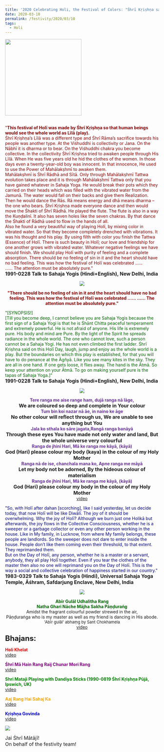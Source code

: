 ```yaml
---
title: '2020 Celebrating Holi, the Festival of Colors: "Śhrī Kṛiṣhṇa said on this Holī Day, &#8220;Laugh, jump and enjoy as the whole world is a play.&#8221; '
date: 2020-03-10
permalink: /festivity/2020/03/10
tags:
  - Holi
---
```


<div style="text-align: left"><img src="/images/image00.png" width="250" /></div><br>

<p>
<font color="DarkRed">"<b>This festival of Holī was made by Śhrī Kṛiṣhṇa so that human beings would see the whole world as Līlā (play).</b><br>
Śhrī Kṛiṣhṇa’s Līlā was a different type and Śhrī Rāma’s sacrifice towards his people was another type. At the Viśhuddhi is collectivity or Jana. On the Nābhī it is dharma or to bear. On the Viśhuddhi chakra you become collective. In the collectivity Śhrī Kṛiṣhṇa tried to awaken people through His Līlā. When He was five years old he hid the clothes of the women. In those days even a twenty-year-old boy was innocent. In that innocence, He used to use the Power of Mahālakṣhmī to awaken them.<br>
Mahālakṣhmī is Śhrī Rādhā and Sītā. Only through Mahālakṣhmī Tattwa evolution takes place and it is through Mahālakṣhmī Tattwa only that you have gained whatever in Sahaja Yoga. He would break their pots which they carried on their heads which was filled with the vibrated water from the Jamunā. The water would fall on their backs and give them Realization. Then he would dance the Rās. Rā means energy and dhā means dharma – the one who bears. Śhrī Kṛiṣhṇa made everyone dance and then would move the Śhakti of Śhrī Rādhā. He played the flute. The flute is also in a way the Kuṇḍalinī. It also has seven holes like the seven chakras. By that dance the Śhakti of Rādhā used to flow in the hands of all.<br>
Also he found a very beautiful way of playing Holī, by mixing color in vibrated water. So that they become completely drenched with vibrations. It was his thought and his play. By using filth with color you finish the Tattwa (Essence) of Holī. There is such beauty in Holī; our love and friendship for one another grows with vibrated water. Whatever negative feelings we have should finish. We should play Holī with purity of feeling and a complete absorption. There should be no feeling of sin in it and the heart should have no bad feeling. This was how the festival of Holī was celebrated ......<br>
...... The attention must be absolutely pure."</font><br>
<font size="+0"><b>1991-0228 Talk to Sahaja Yogis (Hindi+English), New Delhi, India</b></font>
</p>

<div style="text-align: center"><img src="/images/image334.png" /></div>

<p style="color:green; text-align:center;">
<font color="DarkRed"><b>"There should be no feeling of sin in it and the heart should have no bad feeling. 
This was how the festival of Holī was celebrated ......
...... The attention must be absolutely pure."</b></font><br>
<font size="+0"><b></b></font>
</p>

<p>
<font color="DarkGreen">"[SYNOPSIS!]<br>
[Till you become deep, I cannot believe you are Sahaja Yogis because the first sign of a Sahaja Yogi is that he is Śhānt Chitta peaceful temperament and extremely powerful. He is not afraid of anyone. His life is extremely pure. His body and mind are Pure. By the light of the Spirit he spreads radiance in the whole world. The one who cannot love, such a person cannot be a Sahaja Yogi. He has not even climbed the first ladder. Śhrī Kṛiṣhṇa said on this Holī Day, laugh, jump and enjoy as the whole world is a play.
But the boundaries on which this play is established, for that you will have to do penance at the Āgñyā. Like you see many kites in the sky. They are all in one hand. If one gets loose, it flies away. The hand is the Ātmā. So keep your attention on your Ātmā. To go on making yourself pure is the tapas of Sahaja Yoga.]"</font><br>
<font size="+0"><b>1991-0228 Talk to Sahaja Yogis (Hindi+English), New Delhi, India</b></font>
</p>

<div style="text-align: center"><img src="/images/image335.png" /></div>

<p style="text-align:center;">
<font color="RebeccaPurple"><b>Tere ranga me aise range ham, dujā ranga nā lāge,</b></font><br>
<font size="+0"><b>We are coloured so deep and complete in Your colour</b></font><br>
<font color="RebeccaPurple"><b>Tum bin koi nazar nā āe, in naino ke āge</b></font><br>
<font size="+0"><b>No other colour will reflect through us, We are unable to see anything but You</b></font><br>
<font color="RebeccaPurple"><b>Jala ko sthala ko sāre jagata,Rangā ranga banāyā</b></font><br>
<font size="+0"><b>Through these eyes You have made not only water and land, But the whole universe very colourful</b></font><br>
<font color="RebeccaPurple"><b>Ranga de jhini Hari, Mā ke ranga me kāyā, (kāyā)</b></font><br>
<font size="+0"><b>God (Hari) please colour my body (kaya) in the colour of my Holy Mother</b></font><br>
<font color="RebeccaPurple"><b>Ranga nā de ise, chanchala mana ko, Apne ranga me māyā</b></font><br>
<font size="+0"><b>Let my body not be adorned, By the hideous colour of materialism</b></font><br>
<font color="RebeccaPurple"><b>Ranga de jhini Hari, Mā ke ranga me kāyā, (kāyā)</b></font><br>
<font size="+0"><b>God (Hari) please colour my body in the colour of my Holy Mother</b></font><br>
<a href="https://www.youtube.com/watch?v=zcAvt3cDa0Y">video</a>
</p>

<p>
<font color="DarkBlue">"So, with Holī after dahan [scorching], like I said yesterday, let us decide today, that now Holī will be like Diwālī. The joy of it should be overwhelming. Why the joy of Holī? Although we burn just one Holikā but afterwards, the joy flows in the Collective Consciousness, whether he is a sweeper or a garbage collector or even any other person working in the house. Like in My family, in Lucknow, from where My family belongs, these people are landlords. So the sweeper does not dare to enter inside the house. People don’t like them coming even their threshold, to that extent. They reprimanded them.<br>
But on the Day of Holī, any person, whether he is a master or a servant, anybody, they all play Holī together. Even if you tear the clothes of the master then also no one will reprimand you on the Day of Holī. This is the way a social and collective celebration of happiness started in our country."</font><br>
<font size="+0"><b>1983-0329 Talk to Sahaja Yogis (Hindi), Universal Sahaja Yoga Temple, Āśhram, Safdarjung Enclave, New Delhi, India</b></font>
</p>

<div style="text-align: center"><img src="/images/image336.png" /></div>

<p style="text-align:center;">
<font color="DarkGreen"><b>Abīr Gulāl Udhalitha Rang<br>
Natha Ghari Nāche Mājha Sakha Pāṇḍuraṅg</b></font><br>
Amidst the fragrant colourful powder strewed in the air,<br>
Pāṇḍuraṅga who is my master as well as my friend is dancing in His abode.<br>
<font size="-1">'Abīr gulāl' abhaṃg by Sant Chokhamela</font><br>	
<a href="https://www.youtube.com/watch?v=TjPTm04s6l8">video</a>
</p>

<font size="+2"><b>Bhajans:</b></font>

<p>
<font color="Red"><b>Holi Khelat</b></font><br>
<a href="https://www.youtube.com/watch?v=nnbVgjyEyp4"> video</a><br>
</p>

<p>
<font color="purple"><b>Śhrī Mā Hain Rang Raij Chunar Mori Rang</b></font><br>
<a href="https://www.youtube.com/watch?v=RWtxxyvWe7E">video</a>
</p>

<p>
<font color="green"><b>Shri Mataji Playing with Dandiya Sticks (1990-0819 Śhrī Kṛiṣhṇa Pūjā, Ipswich, UK)</b></font><br>
<a href="https://seven-teams.github.io/Videos_Links.html">video</a>
</p>
 
<p>
<font color="orange"><b>Aaj Rang Hai Sahaj Ka</b></font><br>
<a href="https://www.youtube.com/watch?v=kAeQs-Xga_Q">video</a> 
</p>

<p>
<font color="blue"><b>Kṛiṣhṇa Govinda</b></font><br>
<a href="https://seven-teams.github.io/Videos_Links.html">video</a> 
</p>

<div style="text-align: left"><img src="/images/image337.png" /></div>

<p>
<font size="+0">Jai Śhrī Mātājī!<br>
On behalf of the festivity team!</font>
</p>